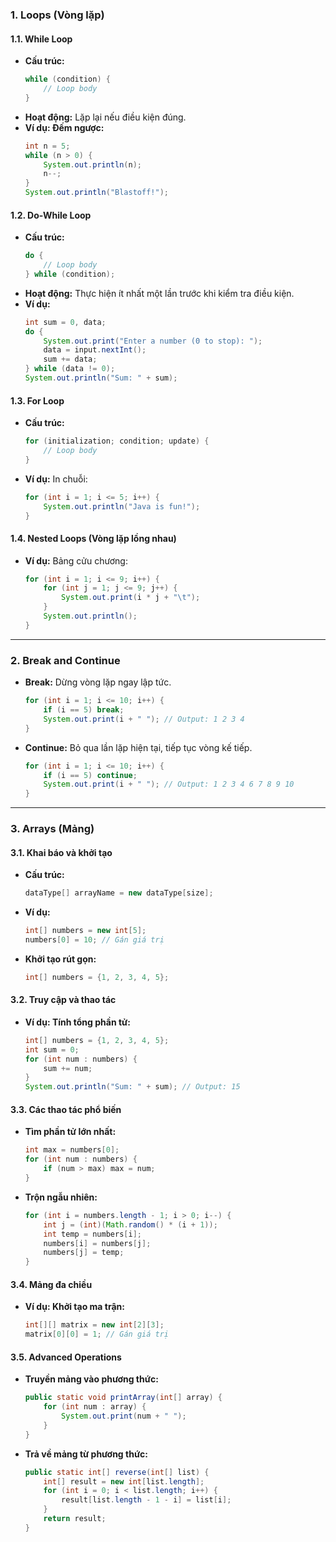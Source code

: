 ### **1. Loops (Vòng lặp)**

#### **1.1. While Loop**

- **Cấu trúc:**
  ```java
  while (condition) {
      // Loop body
  }
  ```
- **Hoạt động:** Lặp lại nếu điều kiện đúng.
- **Ví dụ: Đếm ngược:**
  ```java
  int n = 5;
  while (n > 0) {
      System.out.println(n);
      n--;
  }
  System.out.println("Blastoff!");
  ```

#### **1.2. Do-While Loop**

- **Cấu trúc:**
  ```java
  do {
      // Loop body
  } while (condition);
  ```
- **Hoạt động:** Thực hiện ít nhất một lần trước khi kiểm tra điều kiện.
- **Ví dụ:**
  ```java
  int sum = 0, data;
  do {
      System.out.print("Enter a number (0 to stop): ");
      data = input.nextInt();
      sum += data;
  } while (data != 0);
  System.out.println("Sum: " + sum);
  ```

#### **1.3. For Loop**

- **Cấu trúc:**
  ```java
  for (initialization; condition; update) {
      // Loop body
  }
  ```
- **Ví dụ:** In chuỗi:
  ```java
  for (int i = 1; i <= 5; i++) {
      System.out.println("Java is fun!");
  }
  ```

#### **1.4. Nested Loops (Vòng lặp lồng nhau)**

- **Ví dụ:** Bảng cửu chương:
  ```java
  for (int i = 1; i <= 9; i++) {
      for (int j = 1; j <= 9; j++) {
          System.out.print(i * j + "\t");
      }
      System.out.println();
  }
  ```

---

### **2. Break and Continue**

- **Break:** Dừng vòng lặp ngay lập tức.
  ```java
  for (int i = 1; i <= 10; i++) {
      if (i == 5) break;
      System.out.print(i + " "); // Output: 1 2 3 4
  }
  ```
- **Continue:** Bỏ qua lần lặp hiện tại, tiếp tục vòng kế tiếp.
  ```java
  for (int i = 1; i <= 10; i++) {
      if (i == 5) continue;
      System.out.print(i + " "); // Output: 1 2 3 4 6 7 8 9 10
  }
  ```

---

### **3. Arrays (Mảng)**

#### **3.1. Khai báo và khởi tạo**

- **Cấu trúc:**
  ```java
  dataType[] arrayName = new dataType[size];
  ```
- **Ví dụ:**
  ```java
  int[] numbers = new int[5];
  numbers[0] = 10; // Gán giá trị
  ```
- **Khởi tạo rút gọn:**
  ```java
  int[] numbers = {1, 2, 3, 4, 5};
  ```

#### **3.2. Truy cập và thao tác**

- **Ví dụ: Tính tổng phần tử:**
  ```java
  int[] numbers = {1, 2, 3, 4, 5};
  int sum = 0;
  for (int num : numbers) {
      sum += num;
  }
  System.out.println("Sum: " + sum); // Output: 15
  ```

#### **3.3. Các thao tác phổ biến**

- **Tìm phần tử lớn nhất:**
  ```java
  int max = numbers[0];
  for (int num : numbers) {
      if (num > max) max = num;
  }
  ```
- **Trộn ngẫu nhiên:**
  ```java
  for (int i = numbers.length - 1; i > 0; i--) {
      int j = (int)(Math.random() * (i + 1));
      int temp = numbers[i];
      numbers[i] = numbers[j];
      numbers[j] = temp;
  }
  ```

#### **3.4. Mảng đa chiều**

- **Ví dụ: Khởi tạo ma trận:**
  ```java
  int[][] matrix = new int[2][3];
  matrix[0][0] = 1; // Gán giá trị
  ```

#### **3.5. Advanced Operations**

- **Truyền mảng vào phương thức:**
  ```java
  public static void printArray(int[] array) {
      for (int num : array) {
          System.out.print(num + " ");
      }
  }
  ```
- **Trả về mảng từ phương thức:**
  ```java
  public static int[] reverse(int[] list) {
      int[] result = new int[list.length];
      for (int i = 0; i < list.length; i++) {
          result[list.length - 1 - i] = list[i];
      }
      return result;
  }
  ```
